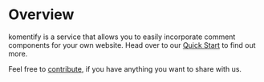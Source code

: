 # Overview

komentify is a service that allows you to easily incorporate comment components for your own website. Head over to our [Quick Start](/quick_start.md) to find out more.

Feel free to [contribute](/how_to_contribute.md), if you have anything you want to share with us.

